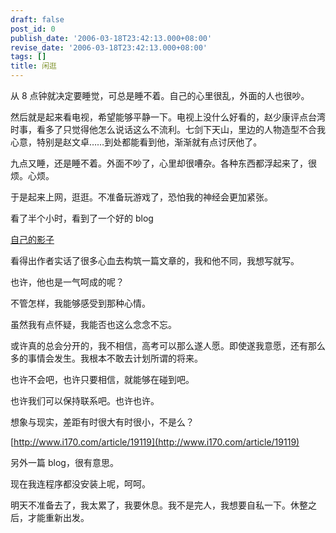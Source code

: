 ```yaml
---
draft: false
post_id: 0
publish_date: '2006-03-18T23:42:13.000+08:00'
revise_date: '2006-03-18T23:42:13.000+08:00'
tags: []
title: 闲逛
---
```


从 8 点钟就决定要睡觉，可总是睡不着。自己的心里很乱，外面的人也很吵。

然后就是起来看电视，希望能够平静一下。电视上没什么好看的，赵少康评点台湾时事，看多了只觉得他怎么说话这么不流利。七剑下天山，里边的人物造型不合我心意，特别是赵文卓……到处都能看到他，渐渐就有点讨厌他了。

九点又睡，还是睡不着。外面不吵了，心里却很嘈杂。各种东西都浮起来了，很烦。心烦。

于是起来上网，逛逛。不准备玩游戏了，恐怕我的神经会更加紧张。

看了半个小时，看到了一个好的 blog

[自己的影子](http://www.i170.com/user/CASH)

看得出作者实话了很多心血去构筑一篇文章的，我和他不同，我想写就写。

也许，他也是一气呵成的呢？

不管怎样，我能够感受到那种心情。

虽然我有点怀疑，我能否也这么念念不忘。

或许真的总会分开的，我不相信，高考可以那么遂人愿。即使遂我意愿，还有那么多的事情会发生。我根本不敢去计划所谓的将来。

也许不会吧，也许只要相信，就能够在碰到吧。

也许我们可以保持联系吧。也许也许。

想象与现实，差距有时很大有时很小，不是么？

[http://www.i170.com/article/19119](http://www.i170.com/article/19119)

另外一篇 blog，很有意思。

现在我连程序都没安装上呢，呵呵。

明天不准备去了，我太累了，我要休息。我不是完人，我想要自私一下。休整之后，才能重新出发。
